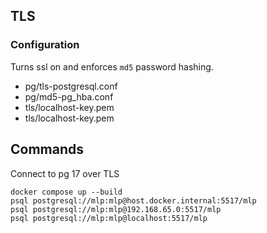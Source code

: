 



## TLS


### Configuration

Turns ssl on and enforces `md5` password hashing.

- pg/tls-postgresql.conf
- pg/md5-pg_hba.conf
- tls/localhost-key.pem
- tls/localhost-key.pem


## Commands

Connect to pg 17 over TLS
```
docker compose up --build
psql postgresql://mlp:mlp@host.docker.internal:5517/mlp
psql postgresql://mlp:mlp@192.168.65.0:5517/mlp
psql postgresql://mlp:mlp@localhost:5517/mlp
```



